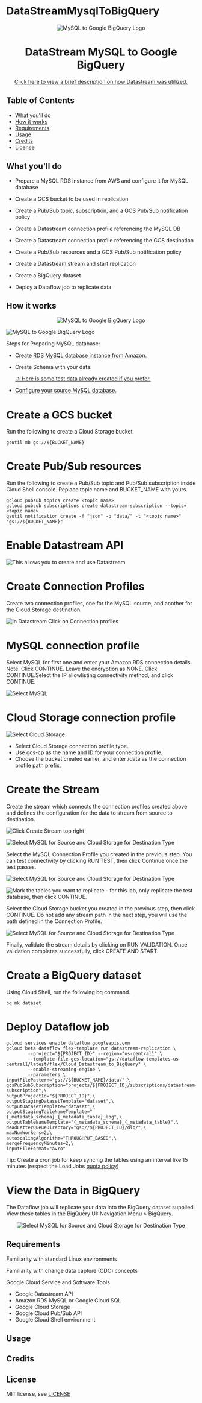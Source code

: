 # DataStreamMysqlToBigQuery
<p align="center"><img src="https://i.imgur.com/7lCeTLU.png" alt="MySQL to Google BigQuery Logo" /></p>

<h1 align="center">DataStream MySQL to Google BigQuery</h1>

<p align="center"><a href="database-sample/HPMS.sql">Click here to view a brief description on how Datastream was utilized.</a></p>

## Table of Contents
+ [What you'll do](#what-youll-do)
+ [How it works](#how-it-works)
+ [Requirements](#requirements)
+ [Usage](#usage)
+ [Credits](#credits)
+ [License](#license)

## What you'll do

+ Prepare a MySQL RDS  instance from AWS and configure it for MySQL database

+ Create a GCS bucket to be used in replication

+ Create a Pub/Sub topic, subscription, and a GCS Pub/Sub notification policy

+ Create a Datastream connection profile referencing the MySQL DB

+ Create a Datastream connection profile referencing the GCS destination

+ Create a Pub/Sub resources and a GCS Pub/Sub notification policy

+ Create a Datastream stream and start replication

+ Create a BigQuery dataset

+ Deploy a Dataflow job to replicate data

## How it works
<p align="center"><img src="https://i.imgur.com/NKYv3Zp.gif" alt="MySQL to Google BigQuery Logo" /></p>

<p align="left"><img src="https://i.imgur.com/CBhoEVh.png" alt="MySQL to Google BigQuery Logo" /></p>
Steps for Preparing MySQL database:

+ <p align="left"><a href="https://docs.aws.amazon.com/AmazonRDS/latest/UserGuide/USER_CreateDBInstance.html">Create RDS MySQL database instance from Amazon.</a></p>

+ Create Schema with your data.<p align="left"><a href="https://docs.aws.amazon.com/AmazonRDS/latest/UserGuide/USER_CreateDBInstance.html"> -> Here is some test data already created if you prefer.</a></p>

+ <p align="left"><a href="https://cloud.google.com/datastream/docs/configure-your-source-mysql-database#rdsformysql">Configure your source MySQL database.</a></p>



# Create a GCS bucket 
Run the following to create a Cloud Storage bucket
```
gsutil mb gs://${BUCKET_NAME}
```

# Create Pub/Sub resources 
Run the following to create a Pub/Sub topic and Pub/Sub subscription inside Cloud Shell console.
Replace topic name  and BUCKET_NAME with yours.
```
gcloud pubsub topics create <topic name>
gcloud pubsub subscriptions create datastream-subscription --topic=<topic name>
gsutil notification create -f "json" -p "data/" -t "<topic name>" "gs://${BUCKET_NAME}"
```
# Enable Datastream API
<p align="left"><img src="https://i.imgur.com/tqBBks2.png" alt="This allows you to create and use Datastream" /></p>

# Create Connection Profiles
Create two connection profiles, one for the MySQL source, and another for the Cloud Storage destination.
<p align="left"><img src="https://i.imgur.com/Noo6nYu.png" alt="In Datastream Click on Connection profiles" /></p>

# MySQL connection profile
Select MySQL for first one and enter your Amazon RDS connection details.
Note: 
Click CONTINUE.
Leave the encryption as NONE. 
Click CONTINUE.Select the IP allowlisting connectivity method, and click CONTINUE.
<p align="left"><img src="https://i.imgur.com/leAREla.png" alt="Select MySQL" /></p>


# Cloud Storage connection profile
<p align="left"><img src="https://i.imgur.com/Nz6r3zT.png" alt="Select Cloud Storage" /></p>

+ Select Cloud Storage connection profile type.
+ Use gcs-cp as the name and ID for your connection profile.
+ Choose the bucket created earlier, and enter /data as the connection profile path prefix.

# Create the Stream
Create the stream which connects the connection profiles created above and defines the configuration for the data to stream from source to destination.
<p align="left"><img src="https://i.imgur.com/ixLrPYr.png" alt="Click Create Stream top right" /></p>
<p align="left"><img src="https://i.imgur.com/ixLrPYr.png" alt="Select MySQL for Source and Cloud Storage for Destination Type" /></p>
Select the MySQL Connection Profile you created in the previous step. You can test connectivity by clicking RUN TEST, then click Continue once the test passes.
<p align="left"><img src="https://i.imgur.com/eBbmQum.png" alt="Select MySQL for Source and Cloud Storage for Destination Type" /></p>
<p align="left"><img src="https://i.imgur.com/tOvttXY.png" alt="Mark the tables you want to replicate - for this lab, only replicate the test database, then click CONTINUE." /></p>
Select the Cloud Storage bucket you created in the previous step, then click CONTINUE.
Do not add any stream path in the next step, you will use the path defined in the Connection Profile.
<p align="left"><img src="https://i.imgur.com/kxtFdOl.png" alt="Select MySQL for Source and Cloud Storage for Destination Type" /></p>
Finally, validate the stream details by clicking on RUN VALIDATION. Once validation completes successfully, click CREATE AND START.

# Create a BigQuery dataset
Using Cloud Shell, run the following bq command.
```
bq mk dataset
```
# Deploy Dataflow job
```
gcloud services enable dataflow.googleapis.com
gcloud beta dataflow flex-template run datastream-replication \
        --project="${PROJECT_ID}" --region="us-central1" \
        --template-file-gcs-location="gs://dataflow-templates-us-central1/latest/flex/Cloud_Datastream_to_BigQuery" \
        --enable-streaming-engine \
        --parameters \
inputFilePattern="gs://${BUCKET_NAME}/data/",\
gcsPubSubSubscription="projects/${PROJECT_ID}/subscriptions/datastream-subscription",\
outputProjectId="${PROJECT_ID}",\
outputStagingDatasetTemplate="dataset",\
outputDatasetTemplate="dataset",\
outputStagingTableNameTemplate="{_metadata_schema}_{_metadata_table}_log",\
outputTableNameTemplate="{_metadata_schema}_{_metadata_table}",\
deadLetterQueueDirectory="gs://${PROJECT_ID}/dlq/",\
maxNumWorkers=2,\
autoscalingAlgorithm="THROUGHPUT_BASED",\
mergeFrequencyMinutes=2,\
inputFileFormat="avro"
```

Tip: Create a cron job for keep syncing the tables using an interval like 15 minutes (respect the Load Jobs [quota policy](https://cloud.google.com/bigquery/quota-policy))

# View the Data in BigQuery

The Dataflow job will replicate your data into the BigQuery dataset supplied. View these tables in the BigQuery UI: Navigation Menu > BigQuery.
<p align="center"><img src="https://i.imgur.com/TGIQ9ks.png" alt="Select MySQL for Source and Cloud Storage for Destination Type" /></p>

## Requirements

Familiarity with standard Linux environments

Familiarity with change data capture (CDC) concepts

Google Cloud Service and Software Tools
+ Google Datastream API
+ Amazon RDS MySQL or Google Cloud SQL
+ Google Cloud Storage
+ Google Cloud Pub/Sub API
+ Google Cloud Shell environment

## Usage



## Credits



## License

MIT license, see [LICENSE](LICENSE)
